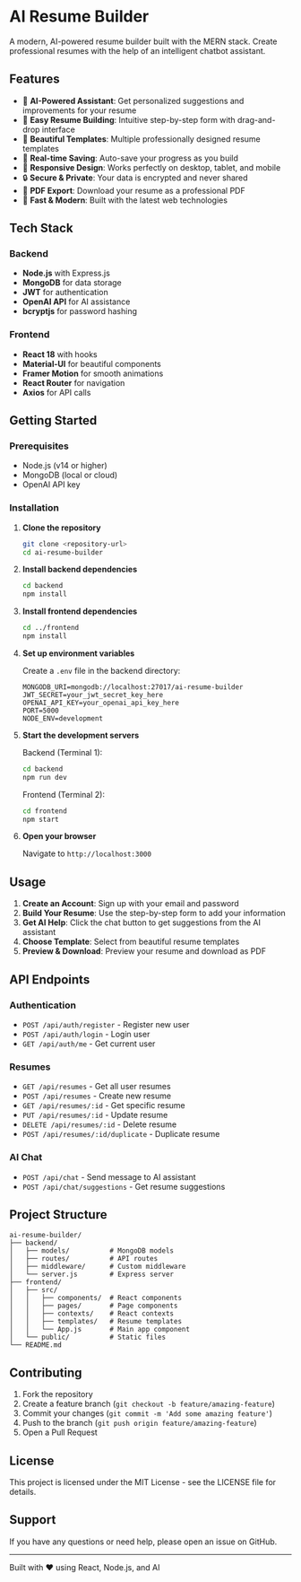 # AI Resume Builder

A modern, AI-powered resume builder built with the MERN stack. Create professional resumes with the help of an intelligent chatbot assistant.

## Features

- 🤖 **AI-Powered Assistant**: Get personalized suggestions and improvements for your resume
- 📝 **Easy Resume Building**: Intuitive step-by-step form with drag-and-drop interface
- 🎨 **Beautiful Templates**: Multiple professionally designed resume templates
- 💾 **Real-time Saving**: Auto-save your progress as you build
- 📱 **Responsive Design**: Works perfectly on desktop, tablet, and mobile
- 🔒 **Secure & Private**: Your data is encrypted and never shared
- 📄 **PDF Export**: Download your resume as a professional PDF
- 🚀 **Fast & Modern**: Built with the latest web technologies

## Tech Stack

### Backend
- **Node.js** with Express.js
- **MongoDB** for data storage
- **JWT** for authentication
- **OpenAI API** for AI assistance
- **bcryptjs** for password hashing

### Frontend
- **React 18** with hooks
- **Material-UI** for beautiful components
- **Framer Motion** for smooth animations
- **React Router** for navigation
- **Axios** for API calls

## Getting Started

### Prerequisites
- Node.js (v14 or higher)
- MongoDB (local or cloud)
- OpenAI API key

### Installation

1. **Clone the repository**
   ```bash
   git clone <repository-url>
   cd ai-resume-builder
   ```

2. **Install backend dependencies**
   ```bash
   cd backend
   npm install
   ```

3. **Install frontend dependencies**
   ```bash
   cd ../frontend
   npm install
   ```

4. **Set up environment variables**
   
   Create a `.env` file in the backend directory:
   ```env
   MONGODB_URI=mongodb://localhost:27017/ai-resume-builder
   JWT_SECRET=your_jwt_secret_key_here
   OPENAI_API_KEY=your_openai_api_key_here
   PORT=5000
   NODE_ENV=development
   ```

5. **Start the development servers**

   Backend (Terminal 1):
   ```bash
   cd backend
   npm run dev
   ```

   Frontend (Terminal 2):
   ```bash
   cd frontend
   npm start
   ```

6. **Open your browser**
   
   Navigate to `http://localhost:3000`

## Usage

1. **Create an Account**: Sign up with your email and password
2. **Build Your Resume**: Use the step-by-step form to add your information
3. **Get AI Help**: Click the chat button to get suggestions from the AI assistant
4. **Choose Template**: Select from beautiful resume templates
5. **Preview & Download**: Preview your resume and download as PDF

## API Endpoints

### Authentication
- `POST /api/auth/register` - Register new user
- `POST /api/auth/login` - Login user
- `GET /api/auth/me` - Get current user

### Resumes
- `GET /api/resumes` - Get all user resumes
- `POST /api/resumes` - Create new resume
- `GET /api/resumes/:id` - Get specific resume
- `PUT /api/resumes/:id` - Update resume
- `DELETE /api/resumes/:id` - Delete resume
- `POST /api/resumes/:id/duplicate` - Duplicate resume

### AI Chat
- `POST /api/chat` - Send message to AI assistant
- `POST /api/chat/suggestions` - Get resume suggestions

## Project Structure

```
ai-resume-builder/
├── backend/
│   ├── models/          # MongoDB models
│   ├── routes/          # API routes
│   ├── middleware/      # Custom middleware
│   └── server.js        # Express server
├── frontend/
│   ├── src/
│   │   ├── components/  # React components
│   │   ├── pages/       # Page components
│   │   ├── contexts/    # React contexts
│   │   ├── templates/   # Resume templates
│   │   └── App.js       # Main app component
│   └── public/          # Static files
└── README.md
```

## Contributing

1. Fork the repository
2. Create a feature branch (`git checkout -b feature/amazing-feature`)
3. Commit your changes (`git commit -m 'Add some amazing feature'`)
4. Push to the branch (`git push origin feature/amazing-feature`)
5. Open a Pull Request

## License

This project is licensed under the MIT License - see the LICENSE file for details.

## Support

If you have any questions or need help, please open an issue on GitHub.

---

Built with ❤️ using React, Node.js, and AI
